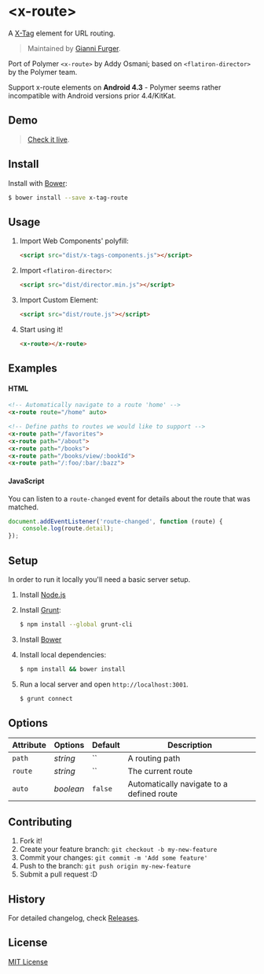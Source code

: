 # &lt;x-route&gt;

A [X-Tag](http://www.x-tags.org) element for URL routing.

> Maintained by [Gianni Furger](https://github.com/alternatex).

Port of Polymer `<x-route>` by Addy Osmani; based on `<flatiron-director>` by the Polymer team. 

Support x-route elements on **Android 4.3** - Polymer seems rather incompatible with Android versions prior 4.4/KitKat.

## Demo

> [Check it live](http://alternatex.github.io/x-route).

## Install

Install with [Bower](http://bower.io):

```sh
$ bower install --save x-tag-route
```

## Usage

1.  Import Web Components' polyfill:

    ```html
    <script src="dist/x-tags-components.js"></script>
    ```

2.  Import `<flatiron-director>`:

    ```html
    <script src="dist/director.min.js"></script>
    ```

3.  Import Custom Element:

    ```html
    <script src="dist/route.js"></script>
    ```

4.  Start using it!

    ```html
    <x-route></x-route>
    ```

## Examples

#### HTML

```html
<!-- Automatically navigate to a route 'home' -->
<x-route route="/home" auto>

<!-- Define paths to routes we would like to support -->
<x-route path="/favorites">
<x-route path="/about">
<x-route path="/books">
<x-route path="/books/view/:bookId">
<x-route path="/:foo/:bar/:bazz"> 
```

#### JavaScript

You can listen to a `route-changed` event for details about the route that was matched.

```javascript
document.addEventListener('route-changed', function (route) {
    console.log(route.detail);
});
```

## Setup

In order to run it locally you'll need a basic server setup.

1. Install [Node.js](http://nodejs.org/download/)
2. Install [Grunt](http://gruntjs.com/):

    ```sh
    $ npm install --global grunt-cli
    ```
3. Install [Bower](http://bower.io/)
4. Install local dependencies:

    ```sh
    $ npm install && bower install
    ```

5. Run a local server and open `http://localhost:3001`.

    ```sh
    $ grunt connect
    ```

## Options

Attribute  | Options                   | Default              | Description
---        | ---                       | ---                  | ---
`path`     | *string*                  | ``                   | A routing path
`route`    | *string*                  | ``                   | The current route
`auto`     | *boolean*                 | `false`              | Automatically navigate to a defined route

## Contributing

1. Fork it!
2. Create your feature branch: `git checkout -b my-new-feature`
3. Commit your changes: `git commit -m 'Add some feature'`
4. Push to the branch: `git push origin my-new-feature`
5. Submit a pull request :D

## History

For detailed changelog, check [Releases](https://github.com/webcomponents/element-boilerplate/releases).

## License

[MIT License](http://opensource.org/licenses/MIT)


